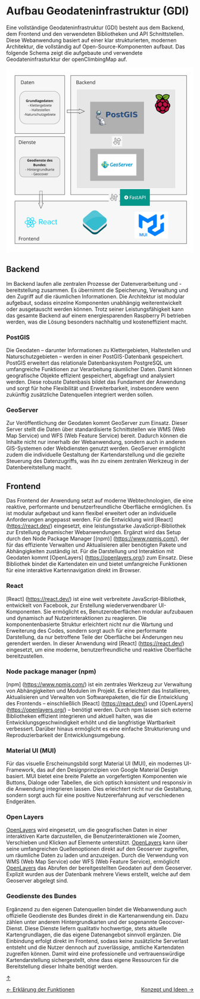 # Aufbau Geodateninfrastruktur (GDI)

<a id="top"></a>

Eine vollständige Geodateninfrastruktur (GDI) besteht aus dem Backend, dem Frontend und den verwendeten Bibliotheken und API Schnittstellen. Diese Webanwendung basiert auf einer klar strukturierten, modernen Architektur, die vollständig auf Open-Source-Komponenten aufbaut. Das folgende Schema zeigt die aufgebaute und verwendete Geodateninfrasturktur der openClimbingMap auf.

<div id="gdi-final"></div>

![GDI Architektur Schema](bilder/gdi-aufbau.jpg)

## Backend

Im Backend laufen alle zentralen Prozesse der Datenverarbeitung und -bereitstellung zusammen. Es übernimmt die Speicherung, Verwaltung und den Zugriff auf die räumlichen Informationen. Die Architektur ist modular aufgebaut, sodass einzelne Komponenten unabhängig weiterentwickelt oder ausgetauscht werden können. Trotz seiner Leistungsfähigkeit kann das gesamte Backend auf einem energiesparenden Raspberry Pi betrieben werden, was die Lösung besonders nachhaltig und kosteneffizient macht.

### PostGIS

Die Geodaten – darunter Informationen zu Klettergebieten, Haltestellen und Naturschutzgebieten – werden in einer PostGIS-Datenbank gespeichert. PostGIS erweitert das relationale Datenbanksystem PostgreSQL um umfangreiche Funktionen zur Verarbeitung räumlicher Daten. Damit können geografische Objekte effizient gespeichert, abgefragt und analysiert werden. Diese robuste Datenbasis bildet das Fundament der Anwendung und sorgt für hohe Flexibilität und Erweiterbarkeit, insbesondere wenn zukünftig zusätzliche Datenquellen integriert werden sollen.

### GeoServer

Zur Veröffentlichung der Geodaten kommt GeoServer zum Einsatz. Dieser Server stellt die Daten über standardisierte Schnittstellen wie WMS (Web Map Service) und WFS (Web Feature Service) bereit. Dadurch können die Inhalte nicht nur innerhalb der Webanwendung, sondern auch in anderen GIS-Systemen oder Webdiensten genutzt werden. GeoServer ermöglicht zudem die individuelle Gestaltung der Kartendarstellung und die gezielte Steuerung des Datenzugriffs, was ihn zu einem zentralen Werkzeug in der Datenbereitstellung macht.

## Frontend

<div id="frontend"></div>

Das Frontend der Anwendung setzt auf moderne Webtechnologien, die eine reaktive, performante und benutzerfreundliche Oberfläche ermöglichen. Es ist modular aufgebaut und kann flexibel erweitert oder an individuelle Anforderungen angepasst werden. Für die Entwicklung wird [React] (https://react.dev/) eingesetzt, eine leistungsstarke JavaScript-Bibliothek zur Erstellung dynamischer Webanwendungen. Ergänzt wird das Setup durch den Node Package Manager [(npm)] (https://www.npmjs.com/), der für das effiziente Verwalten und Aktualisieren aller benötigten Pakete und Abhängigkeiten zuständig ist. Für die Darstellung und Interaktion mit Geodaten kommt [OpenLayers] (https://openlayers.org/) zum Einsatz. Diese Bibliothek bindet die Kartendaten ein und bietet umfangreiche Funktionen für eine interaktive Kartennavigation direkt im Browser.

### React

<div id="react"></div>

[React] (https://react.dev/) ist eine weit verbreitete JavaScript-Bibliothek, entwickelt von Facebook, zur Erstellung wiederverwendbarer UI-Komponenten. Sie ermöglicht es, Benutzeroberflächen modular aufzubauen und dynamisch auf Nutzerinteraktionen zu reagieren. Die komponentenbasierte Struktur erleichtert nicht nur die Wartung und Erweiterung des Codes, sondern sorgt auch für eine performante Darstellung, da nur betroffene Teile der Oberfläche bei Änderungen neu gerendert werden. In dieser Anwendung wird [React] (https://react.dev/) eingesetzt, um eine moderne, benutzerfreundliche und reaktive Oberfläche bereitzustellen.

### Node package manager (npm)

[npm] (https://www.npmjs.com/) ist ein zentrales Werkzeug zur Verwaltung von Abhängigkeiten und Modulen im Projekt. Es erleichtert das Installieren, Aktualisieren und Verwalten von Softwarepaketen, die für die Entwicklung des Frontends – einschließlich [React] (https://react.dev/) und [OpenLayers] (https://openlayers.org/) – benötigt werden. Durch npm lassen sich externe Bibliotheken effizient integrieren und aktuell halten, was die Entwicklungsgeschwindigkeit erhöht und die langfristige Wartbarkeit verbessert. Darüber hinaus ermöglicht es eine einfache Strukturierung und Reproduzierbarkeit der Entwicklungsumgebung.

### Material UI (MUI)

Für das visuelle Erscheinungsbild sorgt Material UI (MUI), ein modernes UI-Framework, das auf den Designprinzipien von Google Material Design basiert. MUI bietet eine breite Palette an vorgefertigten Komponenten wie Buttons, Dialoge oder Tabellen, die sich optisch konsistent und responsiv in die Anwendung integrieren lassen. Dies erleichtert nicht nur die Gestaltung, sondern sorgt auch für eine positive Nutzererfahrung auf verschiedenen Endgeräten.

### Open Layers

<div id="open-layers"></div>

[OpenLayers](https://openlayers.org/) wird eingesetzt, um die geografischen Daten in einer interaktiven Karte darzustellen, die Benutzerinteraktionen wie Zoomen, Verschieben und Klicken auf Elemente unterstützt. [OpenLayers](https://openlayers.org/) kann über seine umfangreichen Quellenoptionen direkt auf den Geoserver zugreifen, um räumliche Daten zu laden und anzuzeigen. Durch die Verwendung von WMS (Web Map Service) oder WFS (Web Feature Service), ermöglicht [OpenLayers](https://openlayers.org/) das Abrufen der bereitgestellten Geodaten auf dem Geoserver. Explizit wurden aus der Datenbank mehrere Views erstellt, welche auf dem Geoserver abgelegt sind.

### Geodienste des Bundes
Ergänzend zu den eigenen Datenquellen bindet die Webanwendung auch offizielle Geodienste des Bundes direkt in die Kartenanwendung ein. Dazu zählen unter anderem Hintergrundkarten und der sogenannte Geocover-Dienst. Diese Dienste liefern qualitativ hochwertige, stets aktuelle Kartengrundlagen, die das eigene Datenangebot sinnvoll ergänzen. Die Einbindung erfolgt direkt im Frontend, sodass keine zusätzliche Serverlast entsteht und die Nutzer dennoch auf zuverlässige, amtliche Kartendaten zugreifen können. Damit wird eine professionelle und vertrauenswürdige Kartendarstellung sichergestellt, ohne dass eigene Ressourcen für die Bereitstellung dieser Inhalte benötigt werden.

[↑](#top)

<div style="display: flex; justify-content: space-between;">
  <div>
    <a href="funktionen.html">← Erklärung der Funktionen</a>
  </div>
  <div>
    <a href="konzept.html">Konzept und Ideen →</a>
  </div>
</div>
